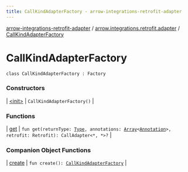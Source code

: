 ```yaml
---
title: CallKindAdapterFactory - arrow-integrations-retrofit-adapter
---
```


[arrow-integrations-retrofit-adapter](../../index.html) / [arrow.integrations.retrofit.adapter](../index.html) / [CallKindAdapterFactory](./index.html)

# CallKindAdapterFactory

`class CallKindAdapterFactory : Factory`

### Constructors

| [&lt;init&gt;](-init-.html) | `CallKindAdapterFactory()` |

### Functions

| [get](get.html) | `fun get(returnType: `[`Type`](http://docs.oracle.com/javase/6/docs/api/java/lang/reflect/Type.html)`, annotations: `[`Array`](https://kotlinlang.org/api/latest/jvm/stdlib/kotlin/-array/index.html)`<`[`Annotation`](https://kotlinlang.org/api/latest/jvm/stdlib/kotlin/-annotation/index.html)`>, retrofit: Retrofit): CallAdapter<*, *>?` |

### Companion Object Functions

| [create](create.html) | `fun create(): `[`CallKindAdapterFactory`](./index.html) |

